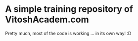 # A simple training repository of VitoshAcadem.com

Pretty much, most of the code is working ... 
in its own way! :D